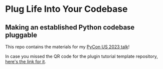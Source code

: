 #  Plug Life Into Your Codebase
## Making an established Python codebase pluggable

This repo contains the materials for my [PyCon US 2023 talk](https://us.pycon.org/2023/schedule/presentation/66/)!

In case you missed the QR code for the plugin tutorial template repository, [here's the link for it](https://github.com/conda/conda-plugin-template/tree/main/tutorials/subcommands).
